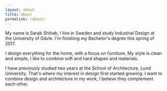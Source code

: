```yaml
---
layout: about
title: About
permalink: /about/
---
```

My name is Sarab Shihab, I live in Sweden and study Industrial Design at the University of Gävle. I'm finishing my Bachelor's degree this spring of 2017.

I design everything for the home, with a focus on furniture. My style is clean and simple, I like to combine soft and hard shapes and materials.

I have previously studied two years at the School of Architecture, Lund University. That's where my interest in design first started growing. I want to combine design and architecture in my work, I believe they complement each other.
